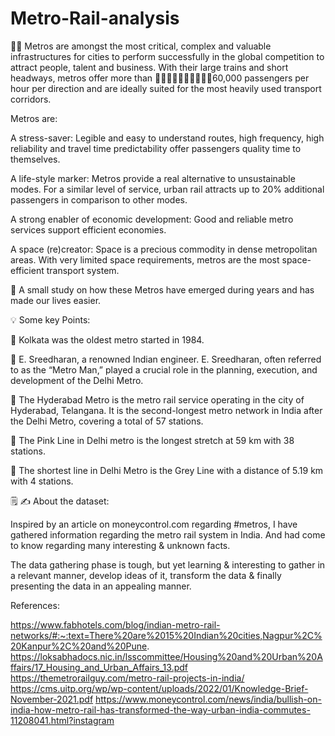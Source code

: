 # Metro-Rail-analysis

🚅🚉 Metros are amongst the most critical, complex and valuable infrastructures for cities to perform successfully in the global competition to attract people, talent and business. With their large trains and short headways, metros offer more than 👩🏼‍🤝‍👩🏼👩🏽‍🤝‍👩🏻60,000 passengers per hour per direction and are ideally suited for the most heavily used transport corridors.

Metros are:

A stress-saver: Legible and easy to understand routes, high frequency, high reliability and travel time predictability offer passengers quality time to themselves.

A life-style marker: Metros provide a real alternative to unsustainable modes. For a similar level of service, urban rail attracts up to 20% additional passengers in comparison to other modes.

A strong enabler of economic development: Good and reliable metro services support efficient economies.

A space (re)creator: Space is a precious commodity in dense metropolitan areas. With very limited space requirements, metros are the most space-efficient transport system.



📒 A small study on how these Metros have emerged during years and has made our lives easier. 

💡 Some key Points:



🌟 Kolkata was the oldest metro started in 1984.

🌟  E. Sreedharan, a renowned Indian engineer. E. Sreedharan, often referred to as the “Metro Man,” played a crucial role in the planning, execution, and development of the Delhi Metro.

🌟 The Hyderabad Metro is the metro rail service operating in the city of Hyderabad, Telangana. It is the second-longest metro network in India after the Delhi Metro, covering a total of 57 stations.

🌟 The Pink Line in Delhi metro is the longest stretch at 59 km with 38 stations.

🌟 The shortest line in Delhi Metro is the Grey Line with a distance of 5.19 km with 4 stations.



🗒 ✍ About the dataset:

Inspired by an article on moneycontrol.com regarding #metros, I have gathered information regarding the metro rail system in India. And had come to know regarding many interesting & unknown facts. 

The data gathering phase is tough, but yet learning & interesting to gather in a relevant manner, develop ideas of it, transform the data & finally presenting the data in an appealing manner. 

References:

https://www.fabhotels.com/blog/indian-metro-rail-networks/#:~:text=There%20are%2015%20Indian%20cities,Nagpur%2C%20Kanpur%2C%20and%20Pune.
https://loksabhadocs.nic.in/lsscommittee/Housing%20and%20Urban%20Affairs/17_Housing_and_Urban_Affairs_13.pdf
https://themetrorailguy.com/metro-rail-projects-in-india/
https://cms.uitp.org/wp/wp-content/uploads/2022/01/Knowledge-Brief-November-2021.pdf
https://www.moneycontrol.com/news/india/bullish-on-india-how-metro-rail-has-transformed-the-way-urban-india-commutes-11208041.html?instagram
